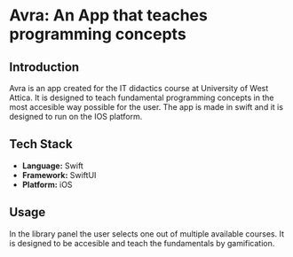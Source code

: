 # Avra: An App that teaches programming concepts

## Introduction

Avra is an app created for the IT didactics course at University of West Attica. It is designed to teach fundamental programming concepts in the most accesible way possible for the user. The app is made in swift and it is designed to run on the IOS platform.

## Tech Stack

- **Language:** Swift
- **Framework:** SwiftUI
- **Platform:** iOS

## Usage

In the library panel the user selects one out of multiple available courses. It is designed to be accesible and teach the fundamentals by gamification. 
